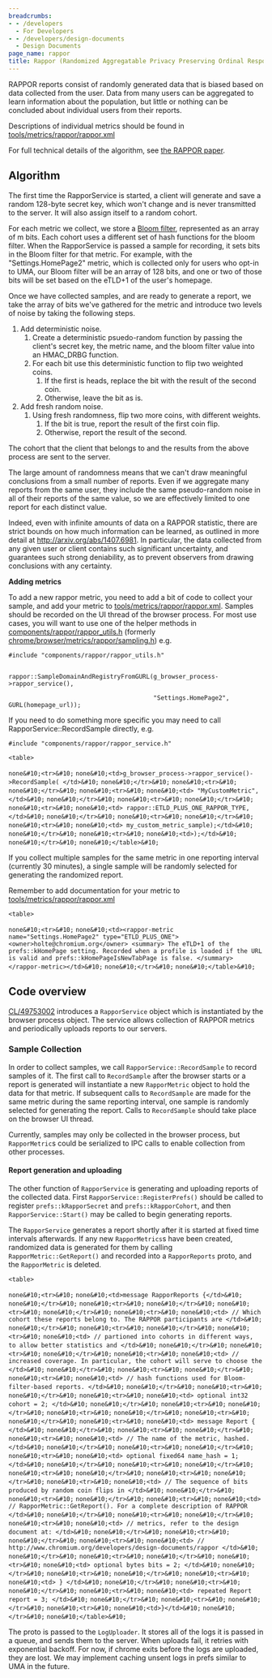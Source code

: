 ```yaml
---
breadcrumbs:
- - /developers
  - For Developers
- - /developers/design-documents
  - Design Documents
page_name: rappor
title: Rappor (Randomized Aggregatable Privacy Preserving Ordinal Responses)
---
```


RAPPOR reports consist of randomly generated data that is biased based on data
collected from the user. Data from many users can be aggregated to learn
information about the population, but little or nothing can be concluded about
individual users from their reports.

Descriptions of individual metrics should be found in
[tools/metrics/rappor/rappor.xml](https://chromium.googlesource.com/chromium/src/+/HEAD/tools/metrics/rappor/rappor.xml)

For full technical details of the algorithm, see [the RAPPOR
paper](http://static.googleusercontent.com/media/research.google.com/en/us/pubs/archive/42852.pdf).

## Algorithm

The first time the RapporService is started, a client will generate and save a
random 128-byte secret key, which won't change and is never transmitted to the
server. It will also assign itself to a random cohort.

For each metric we collect, we store a [Bloom
filter](http://en.wikipedia.org/wiki/Bloom_filter), represented as an array of m
bits. Each cohort uses a different set of hash functions for the bloom filter.
When the RapporService is passed a sample for recording, it sets bits in the
Bloom filter for that metric. For example, with the "Settings.HomePage2" metric,
which is collected only for users who opt-in to UMA, our Bloom filter will be an
array of 128 bits, and one or two of those bits will be set based on the eTLD+1
of the user's homepage.

Once we have collected samples, and are ready to generate a report, we take the
array of bits we've gathered for the metric and introduce two levels of noise by
taking the following steps.

1.  Add deterministic noise.
    1.  Create a deterministic psuedo-random function by passing the
                client's secret key, the metric name, and the bloom filter value
                into an HMAC_DRBG function.
    2.  For each bit use this deterministic function to flip two
                weighted coins.
        1.  If the first is heads, replace the bit with the result of
                    the second coin.
        2.  Otherwise, leave the bit as is.
2.  Add fresh random noise.
    1.  Using fresh randomness, flip two more coins, with different
                weights.
        1.  If the bit is true, report the result of the first coin
                    flip.
        2.  Otherwise, report the result of the second.

The cohort that the client that belongs to and the results from the above
process are sent to the server.

The large amount of randomness means that we can't draw meaningful conclusions
from a small number of reports. Even if we aggregate many reports from the same
user, they include the same pseudo-random noise in all of their reports of the
same value, so we are effectively limited to one report for each distinct value.

Indeed, even with infinite amounts of data on a RAPPOR statistic, there are
strict bounds on how much information can be learned, as outlined in more detail
at <http://arxiv.org/abs/1407.6981>. In particular, the data collected from any
given user or client contains such significant uncertainty, and guarantees such
strong deniability, as to prevent observers from drawing conclusions with any
certainty.

**Adding metrics**

To add a new rappor metric, you need to add a bit of code to collect your
sample, and add your metric to
[tools/metrics/rappor/rappor.xml](https://chromium.googlesource.com/chromium/src/+/HEAD/tools/metrics/rappor/rappor.xml).
Samples should be recorded on the UI thread of the browser process. For most use
cases, you will want to use one of the helper methods in
[components/rappor/rappor_utils.h](https://chromium.googlesource.com/chromium/src/+/HEAD/components/rappor/rappor_utils.h)
(formerly
[chrome/browser/metrics/rappor/sampling.h](https://chromium.googlesource.com/chromium/src/+/HEAD/chrome/browser/metrics/rappor/sampling.h))
e.g.

```none
#include "components/rappor/rappor_utils.h"
```

```none
```

```none
rappor::SampleDomainAndRegistryFromGURL(g_browser_process->rappor_service(),
```

```none
                                        "Settings.HomePage2", GURL(homepage_url));
```

If you need to do something more specific you may need to call
RapporService::RecordSample directly, e.g.

```none
#include "components/rappor/rappor_service.h"
```

```none
<table>
```
```none&#10;<tr>&#10;```
```none&#10;<td>g_browser_process->rappor_service()->RecordSample( </td>&#10;```
```none&#10;</tr>&#10;```
```none&#10;<tr>&#10;```
```none&#10;</tr>&#10;```
```none&#10;<tr>&#10;```
```none&#10;<td> "MyCustomMetric", </td>&#10;```
```none&#10;</tr>&#10;```
```none&#10;<tr>&#10;```
```none&#10;</tr>&#10;```
```none&#10;<tr>&#10;```
```none&#10;<td> rappor::ETLD_PLUS_ONE_RAPPOR_TYPE, </td>&#10;```
```none&#10;</tr>&#10;```
```none&#10;<tr>&#10;```
```none&#10;</tr>&#10;```
```none&#10;<tr>&#10;```
```none&#10;<td> my_custom_metric_sample);</td>&#10;```
```none&#10;</tr>&#10;```
```none&#10;<tr>&#10;```
```none&#10;<td>);</td>&#10;```
```none&#10;</tr>&#10;```
```none&#10;</table>&#10;```

If you collect multiple samples for the same metric in one reporting interval
(currently 30 minutes), a single sample will be randomly selected for generating
the randomized report.

Remember to add documentation for your metric to
[tools/metrics/rappor/rappor.xml](https://chromium.googlesource.com/chromium/src/+/HEAD/tools/metrics/rappor/rappor.xml)

```none
<table>
```
```none&#10;<tr>&#10;```
```none&#10;<td><rappor-metric name="Settings.HomePage2" type="ETLD_PLUS_ONE"> <owner>holte@chromium.org</owner> <summary> The eTLD+1 of the prefs::kHomePage setting. Recorded when a profile is loaded if the URL is valid and prefs::kHomePageIsNewTabPage is false. </summary> </rappor-metric></td>&#10;```
```none&#10;</tr>&#10;```
```none&#10;</table>&#10;```

## Code overview

[CL/49753002](https://codereview.chromium.org/49753002) introduces a
`RapporService` object which is instantiated by the browser process object. The
service allows collection of RAPPOR metrics and periodically uploads reports to
our servers.

### Sample Collection

In order to collect samples, we call `RapporService::RecordSample` to record
samples of it. The first call to `RecordSample` after the browser starts or a
report is generated will instantiate a new `RapporMetric` object to hold the
data for that metric. If subsequent calls to `RecordSample` are made for the
same metric during the same reporting interval, one sample is randomly selected
for generating the report. Calls to `RecordSample` should take place on the
browser UI thread.

Currently, samples may only be collected in the browser process, but
`RapporMetric`s could be serialized to IPC calls to enable collection from other
processes.

#### Report generation and uploading

The other function of `RapporService` is generating and uploading reports of the
collected data. First `RapporService::RegisterPrefs()` should be called to
register `prefs::kRapporSecret` and `prefs::kRapporCohort`, and then
`RapporService::Start()` may be called to begin generating reports.

The `RapporService` generates a report shortly after it is started at fixed time
intervals afterwards. If any new `RapporMetrics`s have been created, randomized
data is generated for them by calling `RapporMetric::GetReport()` and recorded
into a `RapporReports` proto, and the `RapporMetric` is deleted.

```none
<table>
```
```none&#10;<tr>&#10;```
```none&#10;<td>message RapporReports {</td>&#10;```
```none&#10;</tr>&#10;```
```none&#10;<tr>&#10;```
```none&#10;</tr>&#10;```
```none&#10;<tr>&#10;```
```none&#10;</tr>&#10;```
```none&#10;<tr>&#10;```
```none&#10;<td> // Which cohort these reports belong to. The RAPPOR participants are </td>&#10;```
```none&#10;</tr>&#10;```
```none&#10;<tr>&#10;```
```none&#10;</tr>&#10;```
```none&#10;<tr>&#10;```
```none&#10;<td> // partioned into cohorts in different ways, to allow better statistics and </td>&#10;```
```none&#10;</tr>&#10;```
```none&#10;<tr>&#10;```
```none&#10;</tr>&#10;```
```none&#10;<tr>&#10;```
```none&#10;<td> // increased coverage. In particular, the cohort will serve to choose the </td>&#10;```
```none&#10;</tr>&#10;```
```none&#10;<tr>&#10;```
```none&#10;</tr>&#10;```
```none&#10;<tr>&#10;```
```none&#10;<td> // hash functions used for Bloom-filter-based reports. </td>&#10;```
```none&#10;</tr>&#10;```
```none&#10;<tr>&#10;```
```none&#10;</tr>&#10;```
```none&#10;<tr>&#10;```
```none&#10;<td> optional int32 cohort = 2; </td>&#10;```
```none&#10;</tr>&#10;```
```none&#10;<tr>&#10;```
```none&#10;</tr>&#10;```
```none&#10;<tr>&#10;```
```none&#10;</tr>&#10;```
```none&#10;<tr>&#10;```
```none&#10;</tr>&#10;```
```none&#10;<tr>&#10;```
```none&#10;<td> message Report { </td>&#10;```
```none&#10;</tr>&#10;```
```none&#10;<tr>&#10;```
```none&#10;</tr>&#10;```
```none&#10;<tr>&#10;```
```none&#10;<td> // The name of the metric, hashed. </td>&#10;```
```none&#10;</tr>&#10;```
```none&#10;<tr>&#10;```
```none&#10;</tr>&#10;```
```none&#10;<tr>&#10;```
```none&#10;<td> optional fixed64 name_hash = 1; </td>&#10;```
```none&#10;</tr>&#10;```
```none&#10;<tr>&#10;```
```none&#10;</tr>&#10;```
```none&#10;<tr>&#10;```
```none&#10;</tr>&#10;```
```none&#10;<tr>&#10;```
```none&#10;</tr>&#10;```
```none&#10;<tr>&#10;```
```none&#10;<td> // The sequence of bits produced by random coin flips in </td>&#10;```
```none&#10;</tr>&#10;```
```none&#10;<tr>&#10;```
```none&#10;</tr>&#10;```
```none&#10;<tr>&#10;```
```none&#10;<td> // RapporMetric::GetReport(). For a complete description of RAPPOR </td>&#10;```
```none&#10;</tr>&#10;```
```none&#10;<tr>&#10;```
```none&#10;</tr>&#10;```
```none&#10;<tr>&#10;```
```none&#10;<td> // metrics, refer to the design document at: </td>&#10;```
```none&#10;</tr>&#10;```
```none&#10;<tr>&#10;```
```none&#10;</tr>&#10;```
```none&#10;<tr>&#10;```
```none&#10;<td> // http://www.chromium.org/developers/design-documents/rappor </td>&#10;```
```none&#10;</tr>&#10;```
```none&#10;<tr>&#10;```
```none&#10;</tr>&#10;```
```none&#10;<tr>&#10;```
```none&#10;<td> optional bytes bits = 2; </td>&#10;```
```none&#10;</tr>&#10;```
```none&#10;<tr>&#10;```
```none&#10;</tr>&#10;```
```none&#10;<tr>&#10;```
```none&#10;<td> } </td>&#10;```
```none&#10;</tr>&#10;```
```none&#10;<tr>&#10;```
```none&#10;</tr>&#10;```
```none&#10;<tr>&#10;```
```none&#10;<td> repeated Report report = 3; </td>&#10;```
```none&#10;</tr>&#10;```
```none&#10;<tr>&#10;```
```none&#10;</tr>&#10;```
```none&#10;<tr>&#10;```
```none&#10;<td>}</td>&#10;```
```none&#10;</tr>&#10;```
```none&#10;</table>&#10;```

The proto is passed to the `LogUploader`. It stores all of the logs it is passed
in a queue, and sends them to the server. When uploads fail, it retries with
exponential backoff. For now, if chrome exits before the logs are uploaded, they
are lost. We may implement caching unsent logs in prefs similar to UMA in the
future.